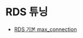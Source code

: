 # RDS 튜닝

* [RDS 기본 max_connection](http://tritoneco.com/2015/11/23/max_connections-at-aws-rds-mysql-instance-sizes/)